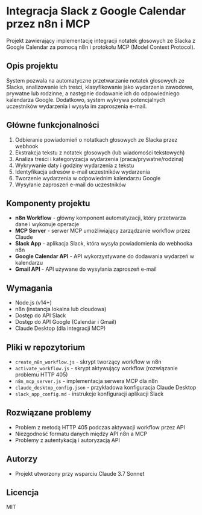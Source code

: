 # Integracja Slack z Google Calendar przez n8n i MCP

Projekt zawierający implementację integracji notatek głosowych ze Slacka z Google Calendar za pomocą n8n i protokołu MCP (Model Context Protocol).

## Opis projektu

System pozwala na automatyczne przetwarzanie notatek głosowych ze Slacka, analizowanie ich treści, klasyfikowanie jako wydarzenia zawodowe, prywatne lub rodzinne, a następnie dodawanie ich do odpowiedniego kalendarza Google. Dodatkowo, system wykrywa potencjalnych uczestników wydarzenia i wysyła im zaproszenia e-mail.

## Główne funkcjonalności

1. Odbieranie powiadomień o notatkach głosowych ze Slacka przez webhook
2. Ekstrakcja tekstu z notatek głosowych (lub wiadomości tekstowych)
3. Analiza treści i kategoryzacja wydarzenia (praca/prywatne/rodzina)
4. Wykrywanie daty i godziny wydarzenia z tekstu
5. Identyfikacja adresów e-mail uczestników wydarzenia
6. Tworzenie wydarzenia w odpowiednim kalendarzu Google
7. Wysyłanie zaproszeń e-mail do uczestników

## Komponenty projektu

- **n8n Workflow** - główny komponent automatyzacji, który przetwarza dane i wykonuje operacje
- **MCP Server** - serwer MCP umożliwiający zarządzanie workflow przez Claude
- **Slack App** - aplikacja Slack, która wysyła powiadomienia do webhooka n8n
- **Google Calendar API** - API wykorzystywane do dodawania wydarzeń w kalendarzu
- **Gmail API** - API używane do wysyłania zaproszeń e-mail

## Wymagania

- Node.js (v14+)
- n8n (instancja lokalna lub cloudowa)
- Dostęp do API Slack
- Dostęp do API Google (Calendar i Gmail)
- Claude Desktop (dla integracji MCP)

## Pliki w repozytorium

- `create_n8n_workflow.js` - skrypt tworzący workflow w n8n
- `activate_workflow.js` - skrypt aktywujący workflow (rozwiązanie problemu HTTP 405)
- `n8n_mcp_server.js` - implementacja serwera MCP dla n8n
- `claude_desktop_config.json` - przykładowa konfiguracja Claude Desktop
- `slack_app_config.md` - instrukcje konfiguracji aplikacji Slack

## Rozwiązane problemy

- Problem z metodą HTTP 405 podczas aktywacji workflow przez API
- Niezgodność formatu danych między API n8n a MCP
- Problemy z autentykacją i autoryzacją API

## Autorzy

- Projekt utworzony przy wsparciu Claude 3.7 Sonnet

## Licencja

MIT